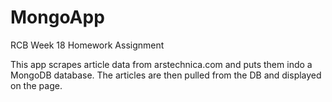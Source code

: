 # MongoApp

RCB Week 18 Homework Assignment

This app scrapes article data from arstechnica.com and puts them indo a MongoDB database. The articles are then pulled from the DB and displayed on the page.
